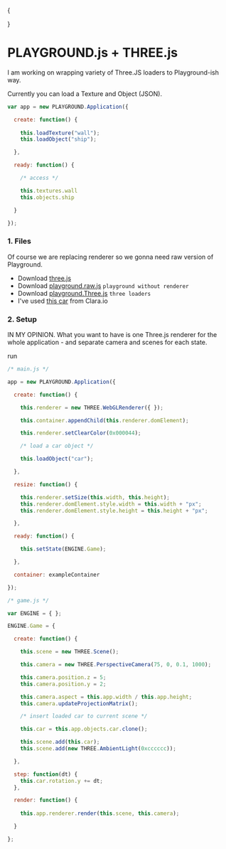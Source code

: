 {

}

<script src="script/three.min.js"></script>
<script src="script/playground.raw.js"></script>
<script src="script/playground.Three.js"></script>

# PLAYGROUND.js + THREE.js

I am working on wrapping variety of Three.JS loaders to Playground-ish way.

Currently you can load a Texture and Object (JSON).

```javascript
var app = new PLAYGROUND.Application({

  create: function() {
   
    this.loadTexture("wall");
    this.loadObject("ship");

  },

  ready: function() {

    /* access */

    this.textures.wall
    this.objects.ship

  }

});
```

### 1. Files

Of course we are replacing renderer so we gonna need raw version of Playground.

* Download [three.js](https://github.com/mrdoob/three.js/tree/master/build)
* Download [playground.raw.js]() `playground without renderer`
* Download [playground.Three.js]() `three loaders`
* I've used [this car](https://clara.io/view/2aafff64-2305-4d66-98ff-ab51cb51a3b9/image) from Clara.io
### 2. Setup

IN MY OPINION. What you want to have is one Three.js renderer for the whole application - and separate camera and scenes for each state.

run
```javascript
/* main.js */

app = new PLAYGROUND.Application({

  create: function() {

    this.renderer = new THREE.WebGLRenderer({ });

    this.container.appendChild(this.renderer.domElement);

    this.renderer.setClearColor(0x000044);

    /* load a car object */

    this.loadObject("car");

  },

  resize: function() {

    this.renderer.setSize(this.width, this.height);
    this.renderer.domElement.style.width = this.width + "px";
    this.renderer.domElement.style.height = this.height + "px";

  },

  ready: function() {

    this.setState(ENGINE.Game);

  },

  container: exampleContainer

});

/* game.js */

var ENGINE = { };

ENGINE.Game = {

  create: function() {

    this.scene = new THREE.Scene();

    this.camera = new THREE.PerspectiveCamera(75, 0, 0.1, 1000);

    this.camera.position.z = 5;
    this.camera.position.y = 2;

    this.camera.aspect = this.app.width / this.app.height;
    this.camera.updateProjectionMatrix();

    /* insert loaded car to current scene */

    this.car = this.app.objects.car.clone();

    this.scene.add(this.car);
    this.scene.add(new THREE.AmbientLight(0xcccccc));

  },

  step: function(dt) {
    this.car.rotation.y += dt;
  },

  render: function() {
      
    this.app.renderer.render(this.scene, this.camera);

  }

};
```